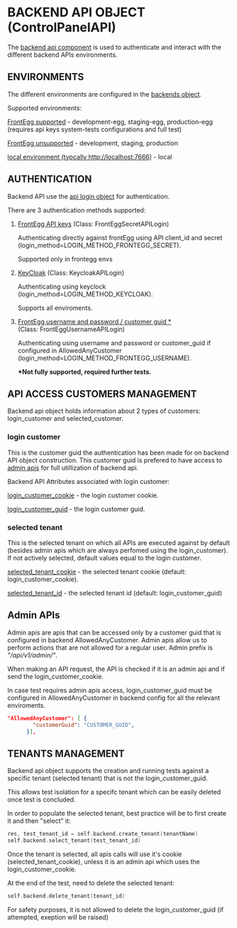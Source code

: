 
# BACKEND API OBJECT (ControlPanelAPI)

The [backend api component](/infrastructure/backend_api.py) is used to authenticate and interact with the different backend APIs environments.

## ENVIRONMENTS

The different environments are configured in the [backends object](/configurations/system/backends.py).

Supported environments:

<u>FrontEgg supported</u> - development-egg, staging-egg, production-egg (requires api keys system-tests configurations and full test)

<u>FrontEgg unsupported</u> - development, staging, production

<u>local environment (typcally http://localhost:7666)</u> - local


## AUTHENTICATION

Backend API use the [api login object](/infrastructure/api_login.py) for authentication.

There are 3 authentication methods supported:

1. <u>FrontEgg API keys</u> (Class: FrontEggSecretAPILogin)
   
   Authenticating directly against frontEgg using API client_id and secret (login_method=LOGIN_METHOD_FRONTEGG_SECRET).

   Supported only in frontegg envs

2. <u>KeyCloak</u> (Class: KeycloakAPILogin)
   
   Authenticating using keyclock (login_method=LOGIN_METHOD_KEYCLOAK).

   Supports all enviroments.


3. <u>FrontEgg username and password / customer guid *</u>  
   (Class: FrontEggUsernameAPILogin)

   Authenticating using username and password or customer_guid if configured in AllowedAnyCustomer (login_method=LOGIN_METHOD_FRONTEGG_USERNAME).
   
   <b>*Not fully supported, required further tests.</b>



## API ACCESS CUSTOMERS MANAGEMENT

Backend api object holds information about 2 types of customers: login_customer and selected_customer.

### login customer

This is the customer guid the authentication has been made for on backend API object construction. This customer guid is prefered to have access to [admin apis](#admin-apis) for full utillization of backend api. 

Backend API Attributes associated with login customer:

<u>login_customer_cookie</u> - the login customer cookie.

<u>login_customer_guid</u> - the login customer guid.

### selected tenant

This is the selected tenant on which all APIs are executed against by default (besides admin apis which are always perfomed using the login_customer). If not actively selected, default values equal to the login customer.

<u>selected_tenant_cookie</u> - the selected tenant cookie (default: login_customer_cookie).

<u>selected_tenant_id</u> - the selected tenant id (default: login_customer_guid)


## Admin APIs

Admin apis are apis that can be accessed only by a customer guid that is configured in backend AllowedAnyCustomer. Admin apis allow us to perform actions that are not allowed for a regular user. Admin prefix is <i>"/api/v1/admin/"</i>.

When making an API request, the API is checked if it is an admin api and if send the login_customer_cookie.

In case test requires admin apis access, login_customer_guid must be configured in AllowedAnyCustomer in backend config for all the relevant enviroments.

```json
"AllowedAnyCustomer": [ {
        "customerGuid": "CUSTOMER_GUID",
      }],
```


## TENANTS MANAGEMENT

Backend api object supports the creation and running tests against a specific tenant (selected tenant) that is not the login_customer_guid. 

This allows test isolation for a specifc tenant which can be easily deleted once test is concluded.

In order to populate the selected tenant, best practice will be to first create it and then "select" it:

```go
res, test_tenant_id = self.backend.create_tenant(tenantName)
self.backend.select_tenant(test_tenant_id)
```

Once the tenant is selected, all apis calls will use it's cookie (selected_tenant_cookie), unless it is an admin api which uses the login_customer_cookie.

At the end of the test, need to delete the selected tenant:

```go
self.backend.delete_tenant(tenant_id)
```

For safety purposes, it is not allowed to delete the login_customer_guid (if attempted, exeption will be raised)


